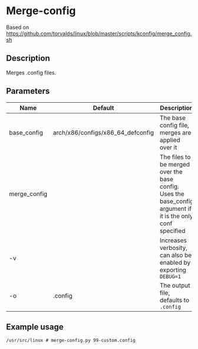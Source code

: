 # Merge-config

Based on https://github.com/torvalds/linux/blob/master/scripts/kconfig/merge_config.sh

## Description

Merges .config files.  


## Parameters

| Name		| Default			    | Description												    |
| ------------- | --------------------------------- | ------------------------------------------------------------------------------------------------------------- |
| base_config	| arch/x86/configs/x86_64_defconfig | The base config file, merges are applied over it								    |
| merge_config	|				    | The files to be merged over the base config.  Uses the base_config argument if it is the only conf specified  |
| -v		|				    | Increases verbosity, can also be enabled by exporting `DEBUG=1`						    |
| -o		| .config			    | The output file, defaults to `.config`									    |

## Example usage

` /usr/src/linux # merge-config.py 99-custom.config `


